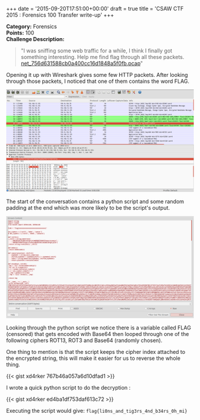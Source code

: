 +++
date = '2015-09-20T17:51:00+00:00'
draft = true
title = 'CSAW CTF 2015 : Forensics 100 Transfer write-up'
+++

**Category:** Forensics\
**Points:** 100\
**Challenge Description:**

> "I was sniffing some web traffic for a while, I think I finally got something interesting. Help me find flag through all these packets.
> [net_756d631588cb0a400cc16d1848a5f0fb.pcap](https://ctf.isis.poly.edu/static/uploads/9816b472715fa536ab95bf43edc10540/net_756d631588cb0a400cc16d1848a5f0fb.pcap)"

Opening it up with Wireshark gives some few HTTP packets. After looking through those packets, I noticed that one of them contains the word FLAG.

[![](images/image-1.png)](images/image-1.png)

The start of the conversation contains a python script and some random padding at the end which was more likely to be the script's output.

[![](images/image-2.png)](images/image-2.png)

Looking through the python script we notice there is a variable called FLAG (censored) that gets encoded with Base64 then looped through one of the following ciphers ROT13, ROT3 and Base64 (randomly chosen).

One thing to mention is that the script keeps the cipher index attached to the encrypted string, this will make it easier for us to reverse the whole thing.

{{< gist xd4rker 767b46a057a6d10dfad1 >}}

I wrote a quick python script to do the decryption :

{{< gist xd4rker ed4ba1df753daf613c72 >}}

Executing the script would give: `flag{li0ns_and_tig3rs_4nd_b34rs_0h_mi}`
